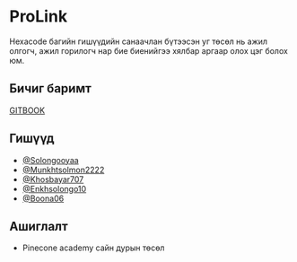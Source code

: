 # ProLink

Hexacode багийн гишүүдийн санаачлан бүтээсэн уг төсөл нь ажил олгогч, ажил горилогч нар бие биенийгээ хялбар аргаар олох цэг болох юм.

## Бичиг баримт

[GITBOOK](https://torutora0415s-organization.gitbook.io/hexacode)

## Гишүүд

- [@Solongooyaa](https://github.com/Solongooyaa)
- [@Munkhtsolmon2222](https://github.com/Munkhtsolmon2222)
- [@Khosbayar707](https://github.com/Khosbayar707)
- [@Enkhsolongo10](https://github.com/Enkhsolongo10)
- [@Boona06](https://github.com/Boona06)

## Ашиглалт

- Pinecone academy сайн дурын төсөл
